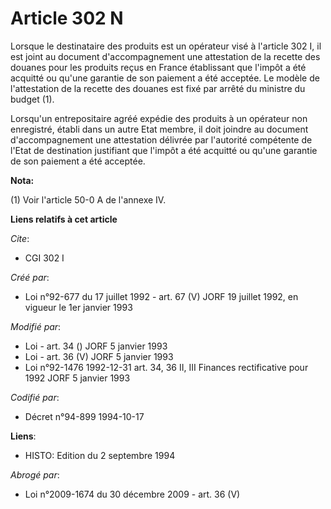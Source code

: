 # Article 302 N

Lorsque le destinataire des produits est un opérateur visé à l'article 302 I, il est joint au document d'accompagnement une
attestation de la recette des douanes pour les produits reçus en France établissant que l'impôt a été acquitté ou qu'une
garantie de son paiement a été acceptée. Le modèle de l'attestation de la recette des douanes est fixé par arrêté du ministre
du budget (1).

Lorsqu'un entrepositaire agréé expédie des produits à un opérateur non enregistré, établi dans un autre Etat membre, il doit
joindre au document d'accompagnement une attestation délivrée par l'autorité compétente de l'Etat de destination justifiant
que l'impôt a été acquitté ou qu'une garantie de son paiement a été acceptée.

**Nota:**

(1) Voir l'article 50-0 A de l'annexe IV.

**Liens relatifs à cet article**

_Cite_:

  - CGI 302 I

_Créé par_:

  - Loi n°92-677 du 17 juillet 1992 - art. 67 (V) JORF 19 juillet 1992, en vigueur le 1er janvier 1993

_Modifié par_:

  - Loi - art. 34 () JORF 5 janvier 1993
  - Loi - art. 36 (V) JORF 5 janvier 1993
  - Loi n°92-1476 1992-12-31 art. 34, 36 II, III Finances rectificative pour 1992 JORF 5 janvier 1993

_Codifié par_:

  - Décret n°94-899 1994-10-17

**Liens**:

  - HISTO: Edition du 2 septembre 1994

_Abrogé par_:

  - Loi n°2009-1674 du 30 décembre 2009 - art. 36 (V)
